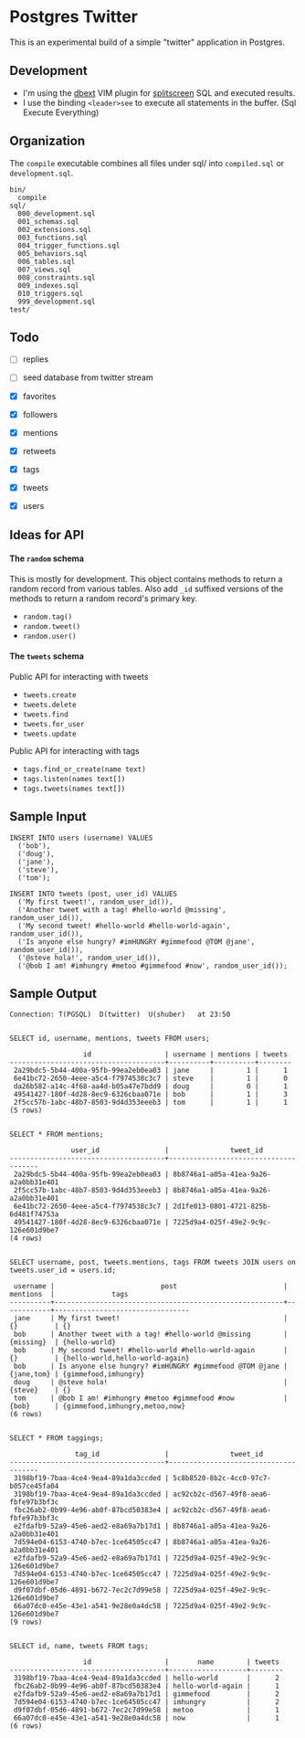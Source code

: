 # Postgres Twitter

This is an experimental build of a simple "twitter" application in Postgres.


## Development

* I'm using the [dbext] VIM plugin for [splitscreen] SQL and executed results.
* I use the binding `<leader>see` to execute all statements in the buffer. (Sql Execute Everything)

[dbext]: https://github.com/vim-scripts/dbext.vim
[splitscreen]: https://www.dropbox.com/s/220z2nd5qdizho0/Screenshot%202015-05-08%2023.55.47.png?dl=0


## Organization

The `compile` executable combines all files under sql/ into `compiled.sql` or `development.sql`.

    bin/
      compile
    sql/
      000_development.sql
      001_schemas.sql
      002_extensions.sql
      003_functions.sql
      004_trigger_functions.sql
      005_behaviors.sql
      006_tables.sql
      007_views.sql
      008_constraints.sql
      009_indexes.sql
      010_triggers.sql
      999_development.sql
    test/


## Todo

* [ ] replies
* [ ] seed database from twitter stream
* [x] favorites
* [x] followers
* [x] mentions
* [x] retweets
* [x] tags
* [x] tweets
* [x] users


## Ideas for API

#### The `random` schema

This is mostly for development. This object contains methods to return a random record from various tables. Also add `_id` suffixed versions of the methods to return a random record's primary key.

* `random.tag()`
* `random.tweet()`
* `random.user()`

#### The `tweets` schema

Public API for interacting with tweets

* `tweets.create`
* `tweets.delete`
* `tweets.find`
* `tweets.for_user`
* `tweets.update`

Public API for interacting with tags

* `tags.find_or_create(name text)`
* `tags.listen(names text[])`
* `tags.tweets(names text[])`


## Sample Input

    INSERT INTO users (username) VALUES
      ('bob'),
      ('doug'),
      ('jane'),
      ('steve'),
      ('tom');

    INSERT INTO tweets (post, user_id) VALUES
      ('My first tweet!', random_user_id()),
      ('Another tweet with a tag! #hello-world @missing', random_user_id()),
      ('My second tweet! #hello-world #hello-world-again', random_user_id()),
      ('Is anyone else hungry? #imHUNGRY #gimmefood @TOM @jane', random_user_id()),
      ('@steve hola!', random_user_id()),
      ('@bob I am! #imhungry #metoo #gimmefood #now', random_user_id());


## Sample Output

    Connection: T(PGSQL)  D(twitter)  U(shuber)   at 23:50


    SELECT id, username, mentions, tweets FROM users;

                      id                  | username | mentions | tweets 
    --------------------------------------+----------+----------+--------
     2a29bdc5-5b44-400a-95fb-99ea2eb0ea03 | jane     |        1 |      1
     6e41bc72-2650-4eee-a5c4-f7974538c3c7 | steve    |        1 |      0
     da26b582-a14c-4f68-aa4d-b05a47e7bdd9 | doug     |        0 |      1
     49541427-180f-4d28-8ec9-6326cbaa071e | bob      |        1 |      3
     2f5cc57b-1abc-48b7-8503-9d4d353eeeb3 | tom      |        1 |      1
    (5 rows)


    SELECT * FROM mentions;

                   user_id                |               tweet_id               
    --------------------------------------+--------------------------------------
     2a29bdc5-5b44-400a-95fb-99ea2eb0ea03 | 8b8746a1-a05a-41ea-9a26-a2a0bb31e401
     2f5cc57b-1abc-48b7-8503-9d4d353eeeb3 | 8b8746a1-a05a-41ea-9a26-a2a0bb31e401
     6e41bc72-2650-4eee-a5c4-f7974538c3c7 | 2d1fe013-0801-4721-825b-6d481f74753a
     49541427-180f-4d28-8ec9-6326cbaa071e | 7225d9a4-025f-49e2-9c9c-126e601d9be7
    (4 rows)


    SELECT username, post, tweets.mentions, tags FROM tweets JOIN users on tweets.user_id = users.id;

     username |                          post                          |  mentions  |              tags               
    ----------+--------------------------------------------------------+------------+---------------------------------
     jane     | My first tweet!                                        | {}         | {}
     bob      | Another tweet with a tag! #hello-world @missing        | {missing}  | {hello-world}
     bob      | My second tweet! #hello-world #hello-world-again       | {}         | {hello-world,hello-world-again}
     bob      | Is anyone else hungry? #imHUNGRY #gimmefood @TOM @jane | {jane,tom} | {gimmefood,imhungry}
     doug     | @steve hola!                                           | {steve}    | {}
     tom      | @bob I am! #imhungry #metoo #gimmefood #now            | {bob}      | {gimmefood,imhungry,metoo,now}
    (6 rows)


    SELECT * FROM taggings;

                    tag_id                |               tweet_id               
    --------------------------------------+--------------------------------------
     3198bf19-7baa-4ce4-9ea4-89a1da3ccded | 5c8b8520-8b2c-4cc0-97c7-b057ce45fa04
     3198bf19-7baa-4ce4-9ea4-89a1da3ccded | ac92cb2c-d567-49f8-aea6-fbfe97b3bf3c
     fbc26ab2-0b99-4e96-ab0f-87bcd50383e4 | ac92cb2c-d567-49f8-aea6-fbfe97b3bf3c
     e2fdafb9-52a9-45e6-aed2-e8a69a7b17d1 | 8b8746a1-a05a-41ea-9a26-a2a0bb31e401
     7d594e04-6153-4740-b7ec-1ce64505cc47 | 8b8746a1-a05a-41ea-9a26-a2a0bb31e401
     e2fdafb9-52a9-45e6-aed2-e8a69a7b17d1 | 7225d9a4-025f-49e2-9c9c-126e601d9be7
     7d594e04-6153-4740-b7ec-1ce64505cc47 | 7225d9a4-025f-49e2-9c9c-126e601d9be7
     d9f07dbf-05d6-4891-b672-7ec2c7d99e58 | 7225d9a4-025f-49e2-9c9c-126e601d9be7
     66a07dc0-e45e-43e1-a541-9e28e0a4dc58 | 7225d9a4-025f-49e2-9c9c-126e601d9be7
    (9 rows)


    SELECT id, name, tweets FROM tags;

                      id                  |       name        | tweets 
    --------------------------------------+-------------------+--------
     3198bf19-7baa-4ce4-9ea4-89a1da3ccded | hello-world       |      2
     fbc26ab2-0b99-4e96-ab0f-87bcd50383e4 | hello-world-again |      1
     e2fdafb9-52a9-45e6-aed2-e8a69a7b17d1 | gimmefood         |      2
     7d594e04-6153-4740-b7ec-1ce64505cc47 | imhungry          |      2
     d9f07dbf-05d6-4891-b672-7ec2c7d99e58 | metoo             |      1
     66a07dc0-e45e-43e1-a541-9e28e0a4dc58 | now               |      1
    (6 rows)
